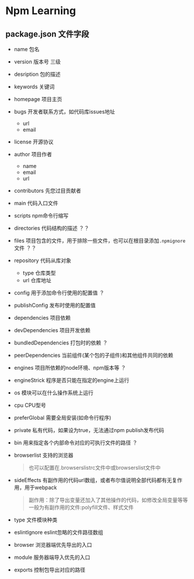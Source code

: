 # Npm Learning


## package.json 文件字段

- name 包名
- version 版本号 三级
- desription 包的描述
- keywords 关键词
- homepage 项目主页
- bugs 开发者联系方式，如代码库issues地址
  - url
  - email
- license 开源协议
- author 项目作者
  - name
  - email
  - url
- contributors 先您过目贡献者
- main 代码入口文件
- scripts npm命令行缩写
- directories 代码结构的描述 ？？
- files 项目包含的文件，用于排除一些文件，也可以在根目录添加`.npmignore`文件 ？？
- repository 代码从库对象
  - type 仓库类型
  - url 仓库地址
- config 用于添加命令行使用的配置值 ？
- publishConfig 发布时使用的配置值
- dependencies 项目依赖
- devDependencies 项目开发依赖
- bundledDependencies 打包时的依赖 ？
- peerDependencies 当前组件(某个包的子组件)和其他组件共同的依赖
- engines 项目所依赖的node环境、npm版本等 ？
- engineStrick 程序是否只能在指定的engine上运行
- os 模块可以在什么操作系统上运行
- cpu CPU型号
- preferGlobal 需要全局安装(如命令行程序)
- private 私有代码，如果设为true，无法通过npm publish发布代码
- bin 用来指定各个内部命令对应的可执行文件的路径 ？


- browserlist 支持的浏览器
  >也可以配置在.browserslistrc文件中或browserslist文件中

- sideEffects 有副作用的代码url数组，或者布尔值说明全部代码都有无复作用，用于webpack
  >副作用：除了导出变量还加入了其他操作的代码，如修改全局变量等等
  >一般为有副作用的文件:polyfill文件、样式文件


- type 文件模块种类  
- eslintIgnore eslint忽略的文件路径数组


- browser 浏览器端优先导出的入口
- module 服务器端导入优先的入口 


- exports 控制包导出对应的路径



